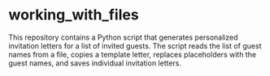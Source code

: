 # working_with_files
This repository contains a Python script that generates personalized invitation letters for a list of invited guests. The script reads the list of guest names from a file, copies a template letter, replaces placeholders with the guest names, and saves individual invitation letters.
